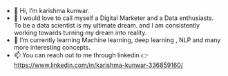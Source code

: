 - 👋 Hi, I’m karishma kunwar.
- 👀 I would love to call myself a Digital Marketer and a Data enthusiasts. To be a data scientist is my ultimate dream. and I am consistently working towards 
turning my dream into reality. 
- 🌱 I’m currently learning Machine learning, deep learning , NLP and many more interesting concepts.
- 📫 You can reach out to me through linkedin
👉https://www.linkedin.com/in/karishma-kunwar-336859160/

<!---
kari-hue/kari-hue is a ✨ special ✨ repository because its `README.md` (this file) appears on your GitHub profile.
You can click the Preview link to take a look at your changes.
--->
